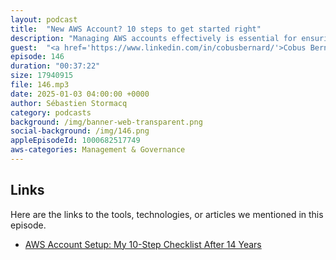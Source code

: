 ```yaml
---
layout: podcast
title:  "New AWS Account? 10 steps to get started right"
description: "Managing AWS accounts effectively is essential for ensuring security, cost efficiency, and streamlined operations. In this episode, Cobus Bernard delves into the critical steps and best practices every developer and team should adopt. From the initial setup of a new AWS account to advanced automation techniques with Terraform, the conversation covers everything you need to build a robust cloud management strategy. Cobus emphasizes the importance of a multi-account approach and highlights the role of Identity Center in securing access. The episode explores the significance of CI/CD pipelines, the monitoring power of AWS CloudTrail, and practical advice for setting up budget alerts to avoid unexpected costs. Whether you’re new to AWS or a seasoned professional, this episode offers actionable insights to elevate your account management practices."
guest:  "<a href='https://www.linkedin.com/in/cobusbernard/'>Cobus Bernard</a>, Developer Advocate, AWS"
episode: 146
duration: "00:37:22" 
size: 17940915
file: 146.mp3	
date: 2025-01-03 04:00:00 +0000
author: Sébastien Stormacq
category: podcasts
background: /img/banner-web-transparent.png
social-background: /img/146.png
appleEpisodeId: 1000682517749
aws-categories: Management & Governance
---
```


## Links

Here are the links to the tools, technologies, or articles we mentioned in this episode.

- [AWS Account Setup: My 10-Step Checklist After 14 Years](https://community.aws/content/2jeVwnfpXuhvXFcYzBilLEgF2vR/aws-account-setup-my-10-step-checklist-after-14-years)
